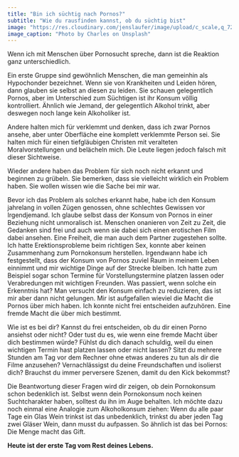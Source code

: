 ```yaml
---
title: "Bin ich süchtig nach Pornos?"
subtitle: "Wie du rausfinden kannst, ob du süchtig bist"
image: "https://res.cloudinary.com/jenslaufer/image/upload/c_scale,q_72,w_800/v1580911587/charles-X7Wi_QZFu3E-unsplash.jpg"
image_caption: "Photo by Charles on Unsplash"
---
```


Wenn ich mit Menschen über Pornosucht spreche, dann ist die Reaktion ganz unterschiedlich.

Ein erste Gruppe sind gewöhnlich Menschen, die man gemeinhin als Hypochonder bezeichnet.
Wenn sie von Krankheiten und Leiden hören, dann glauben sie selbst an diesen zu leiden.
Sie schauen gelegentlich Pornos, aber im Unterschied zum Süchtigen ist ihr Konsum völlig kontrolliert. Ähnlich wie Jemand, der gelegentlich Alkohol trinkt, aber deswegen noch lange kein Alkoholiker ist.

Andere halten mich für verklemmt und denken, dass ich zwar Pornos ansehe, aber unter Oberfläche
eine komplett verklemmte Person sei. Sie halten mich für einen tiefgläubigen Christen mit veralteten Moralvorstellungen und belächeln mich. Die Leute liegen jedoch falsch mit dieser Sichtweise.

Wieder andere haben das Problem für sich noch nicht erkannt und beginnen zu grübeln. Sie
bemerken, dass sie vielleicht wirklich ein Problem haben. Sie wollen wissen wie die Sache bei mir war.

Bevor ich das Problem als solches erkannt habe, habe ich den Konsum jahrelang
in vollen Zügen genossen, ohne schlechtes Gewissen vor Irgendjemand. Ich glaube selbst dass der Konsum
von Pornos in einer Beziehung nicht unmoralisch ist. Menschen onanieren von Zeit zu Zeit, die Gedanken sind frei und auch wenn sie dabei sich einen erotischen Film dabei ansehen. Eine Freiheit, die man auch dem Partner zugestehen sollte. Ich hatte Erektionsprobleme beim richtigen Sex, konnte aber keinen Zusammenhang zum Pornokonsum herstellen. Irgendwann habe ich festgestellt, dass der
Konsum von Pornos zuviel Raum in meinem Leben einnimmt und mir wichtige Dinge auf der Strecke bleiben. Ich hatte zum Beispiel sogar schon Termine für Vorstellungstermine platzen lassen oder Verabredungen mit wichtigen Freunden. Was passiert, wenn solche ein Erkenntnis hat? Man versucht den Konsum einfach zu reduzieren, das ist mir aber dann nicht gelungen. Mir ist aufgefallen
wieviel die Macht die Pornos über mich haben. Ich konnte nicht frei entscheiden aufzuhören.
Eine fremde Macht die über mich bestimmt.

Wie ist es bei dir? Kannst du frei entscheiden, ob du dir einen Porno ansiehst oder nicht? Oder
tust du es, wie wenn eine fremde Macht über dich bestimmen würde? Fühlst du dich danach schuldig, weil du einen wichtigen Termin hast platzen lassen oder nicht lassen? Sitzt du mehrere Stunden am Tag vor dem Rechner ohne etwas anderes zu tun als dir die Filme anzusehen? Vernachlässigst du deine Freundschaften und isolierst dich? Brauchst du immer perversere Szenen, damit du den Kick bekommst?

Die Beantwortung dieser Fragen wird dir zeigen, ob dein Pornokonsum schon bedenklich ist.
Selbst wenn dein Pornokonsum noch keinen Suchtcharakter haben, solltest du ihn im Auge behalten.
Ich möchte dazu noch einmal eine Analogie zum Alkoholkonsum ziehen: Wenn du alle paar Tage ein Glas Wein trinkst ist das unbedenklich, trinkst du aber jeden Tag zwei Gläser Wein, dann musst du aufpassen. So ähnlich ist das bei Pornos: Die Menge macht das Gift.

**Heute ist der erste Tag vom Rest deines Lebens.**
